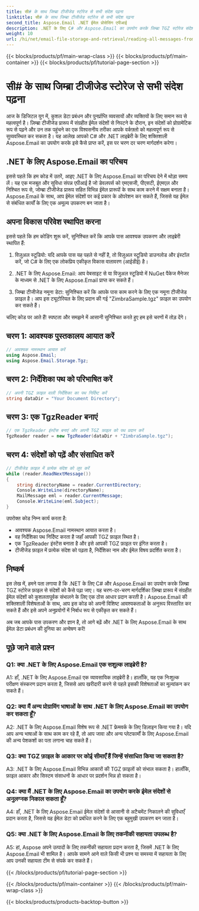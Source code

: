 ```yaml
---
title: सी# के साथ जिम्ब्रा टीजीजेड स्टोरेज से सभी संदेश पढ़ना
linktitle: सी# के साथ जिम्ब्रा टीजीजेड स्टोरेज से सभी संदेश पढ़ना
second_title: Aspose.Email .NET ईमेल प्रोसेसिंग एपीआई
description: .NET के लिए C# और Aspose.Email का उपयोग करके जिम्ब्रा TGZ स्टोरेज संदेशों को पढ़ना सीखें। स्रोत कोड के साथ चरण-दर-चरण मार्गदर्शिका शामिल है।
weight: 10
url: /hi/net/email-file-storage-and-retrieval/reading-all-messages-from-zimbra-tgz-storage-with-csharp/
---
```


{{< blocks/products/pf/main-wrap-class >}}
{{< blocks/products/pf/main-container >}}
{{< blocks/products/pf/tutorial-page-section >}}

# सी# के साथ जिम्ब्रा टीजीजेड स्टोरेज से सभी संदेश पढ़ना


आज के डिजिटल युग में, कुशल डेटा प्रबंधन और पुनर्प्राप्ति व्यवसायों और व्यक्तियों के लिए समान रूप से महत्वपूर्ण है। ज़िम्ब्रा टीजीजेड प्रारूप में संग्रहीत ईमेल संदेशों से निपटने के दौरान, इन संदेशों को प्रोग्रामेटिक रूप से पढ़ने और उन तक पहुंचने का एक विश्वसनीय तरीका आपके वर्कफ़्लो को महत्वपूर्ण रूप से सुव्यवस्थित कर सकता है। यह आलेख आपको C# और .NET लाइब्रेरी के लिए शक्तिशाली Aspose.Email का उपयोग करके इसे कैसे प्राप्त करें, इस पर चरण दर चरण मार्गदर्शन करेगा।

## .NET के लिए Aspose.Email का परिचय

इससे पहले कि हम कोड में उतरें, आइए .NET के लिए Aspose.Email का परिचय देने में थोड़ा समय लें। यह एक मजबूत और सुविधा संपन्न एपीआई है जो डेवलपर्स को एमएसजी, पीएसटी, ईएमएल और निश्चित रूप से, जोम्ब्रा टीजीजेड प्रारूप सहित विभिन्न ईमेल प्रारूपों के साथ काम करने में सक्षम बनाता है। Aspose.Email के साथ, आप ईमेल संदेशों पर कई प्रकार के ऑपरेशन कर सकते हैं, जिससे यह ईमेल से संबंधित कार्यों के लिए एक अमूल्य उपकरण बन जाता है।

## अपना विकास परिवेश स्थापित करना

इससे पहले कि हम कोडिंग शुरू करें, सुनिश्चित करें कि आपके पास आवश्यक उपकरण और लाइब्रेरी स्थापित हैं:

1. विज़ुअल स्टूडियो: यदि आपके पास यह पहले से नहीं है, तो विज़ुअल स्टूडियो डाउनलोड और इंस्टॉल करें, जो C# के लिए एक लोकप्रिय एकीकृत विकास वातावरण (आईडीई) है।

2. .NET के लिए Aspose.Email: आप वेबसाइट से या विजुअल स्टूडियो में NuGet पैकेज मैनेजर के माध्यम से .NET के लिए Aspose.Email प्राप्त कर सकते हैं।

3. जिम्ब्रा टीजीजेड नमूना डेटा: सुनिश्चित करें कि आपके पास काम करने के लिए एक नमूना टीजीजेड फ़ाइल है। आप इस ट्यूटोरियल के लिए प्रदान की गई "ZimbraSample.tgz" फ़ाइल का उपयोग कर सकते हैं।

चलिए कोड पर आते हैं! स्पष्टता और समझने में आसानी सुनिश्चित करते हुए हम इसे चरणों में तोड़ देंगे।

## चरण 1: आवश्यक पुस्तकालय आयात करें

```csharp
// आवश्यक नामस्थान आयात करें
using Aspose.Email;
using Aspose.Email.Storage.Tgz;
```

## चरण 2: निर्देशिका पथ को परिभाषित करें

```csharp
// अपनी TGZ फ़ाइल वाली निर्देशिका का पथ निर्दिष्ट करें
string dataDir = "Your Document Directory";
```

## चरण 3: एक TgzReader बनाएं

```csharp
// एक TgzReader इंस्टेंस बनाएं और अपनी TGZ फ़ाइल को पथ प्रदान करें
TgzReader reader = new TgzReader(dataDir + "ZimbraSample.tgz");
```

## चरण 4: संदेशों को पढ़ें और संसाधित करें

```csharp
// टीजीजेड फ़ाइल में प्रत्येक संदेश को लूप करें
while (reader.ReadNextMessage())
{
    string directoryName = reader.CurrentDirectory;
    Console.WriteLine(directoryName);
    MailMessage eml = reader.CurrentMessage;
    Console.WriteLine(eml.Subject);
}
```

उपरोक्त कोड निम्न कार्य करता है:

- आवश्यक Aspose.Email नामस्थान आयात करता है।
- वह निर्देशिका पथ निर्दिष्ट करता है जहाँ आपकी TGZ फ़ाइल स्थित है।
- एक TgzReader इंस्टेंस बनाता है और इसे आपकी TGZ फ़ाइल पर इंगित करता है।
- टीजीजेड फ़ाइल में प्रत्येक संदेश को पढ़ता है, निर्देशिका नाम और ईमेल विषय प्रदर्शित करता है।

## निष्कर्ष

इस लेख में, हमने पता लगाया है कि .NET के लिए C# और Aspose.Email का उपयोग करके ज़िम्ब्रा TGZ स्टोरेज फ़ाइल से संदेशों को कैसे पढ़ा जाए। यह चरण-दर-चरण मार्गदर्शिका ज़िम्ब्रा प्रारूप में संग्रहीत ईमेल संदेशों को कुशलतापूर्वक संभालने के लिए एक ठोस आधार प्रदान करती है। Aspose.Email की शक्तिशाली विशेषताओं के साथ, आप इस कोड को अपनी विशिष्ट आवश्यकताओं के अनुरूप विस्तारित कर सकते हैं और इसे अपने अनुप्रयोगों में निर्बाध रूप से एकीकृत कर सकते हैं।

अब जब आपके पास उपकरण और ज्ञान है, तो आगे बढ़ें और .NET के लिए Aspose.Email के साथ ईमेल डेटा प्रबंधन की दुनिया का अन्वेषण करें!


## पूछे जाने वाले प्रश्न

### Q1: क्या .NET के लिए Aspose.Email एक सशुल्क लाइब्रेरी है?

A1: हाँ, .NET के लिए Aspose.Email एक व्यावसायिक लाइब्रेरी है। हालाँकि, यह एक निःशुल्क परीक्षण संस्करण प्रदान करता है, जिससे आप खरीदारी करने से पहले इसकी विशेषताओं का मूल्यांकन कर सकते हैं।

### Q2: क्या मैं अन्य प्रोग्रामिंग भाषाओं के साथ .NET के लिए Aspose.Email का उपयोग कर सकता हूँ?

A2: .NET के लिए Aspose.Email विशेष रूप से .NET फ्रेमवर्क के लिए डिज़ाइन किया गया है। यदि आप अन्य भाषाओं के साथ काम कर रहे हैं, तो आप जावा और अन्य प्लेटफार्मों के लिए Aspose.Email की अन्य पेशकशों का पता लगाना चाह सकते हैं।

### Q3: क्या TGZ फ़ाइल के आकार पर कोई सीमाएँ हैं जिन्हें संसाधित किया जा सकता है?

A3: .NET के लिए Aspose.Email विभिन्न आकारों की TGZ फ़ाइलों को संभाल सकता है। हालाँकि, फ़ाइल आकार और सिस्टम संसाधनों के आधार पर प्रदर्शन भिन्न हो सकता है।

### Q4: क्या मैं .NET के लिए Aspose.Email का उपयोग करके ईमेल संदेशों से अनुलग्नक निकाल सकता हूँ?

A4: हाँ, .NET के लिए Aspose.Email ईमेल संदेशों से आसानी से अटैचमेंट निकालने की सुविधाएँ प्रदान करता है, जिससे यह ईमेल डेटा को प्रबंधित करने के लिए एक बहुमुखी उपकरण बन जाता है।

### Q5: क्या .NET के लिए Aspose.Email के लिए तकनीकी सहायता उपलब्ध है?

A5: हां, Aspose अपने उत्पादों के लिए तकनीकी सहायता प्रदान करता है, जिसमें .NET के लिए Aspose.Email भी शामिल है। आपके सामने आने वाले किसी भी प्रश्न या समस्या में सहायता के लिए आप उनकी सहायता टीम से संपर्क कर सकते हैं।

{{< /blocks/products/pf/tutorial-page-section >}}

{{< /blocks/products/pf/main-container >}}
{{< /blocks/products/pf/main-wrap-class >}}

{{< blocks/products/products-backtop-button >}}
